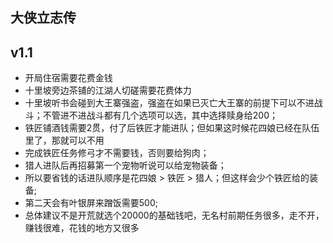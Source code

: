 ## 大侠立志传
## v1.1
- 开局住宿需要花费金钱
- 十里坡旁边茶铺的江湖人切磋需要花费体力
- 十里坡听书会碰到大王寨强盗，强盗在如果已灭亡大王寨的前提下可以不进战斗；不管进不进战斗都有几个选项可以选，其中选择赎身给200；
- 铁匠铺酒钱需要2贯，付了后铁匠才能进队；但如果这时候花四娘已经在队伍里了，那就可以不用
- 完成铁匠任务修弓才不需要钱，否则要给狗肉；
- 猎人进队后再招募第一个宠物听说可以给宠物装备；
- 所以要省钱的话进队顺序是花四娘 > 铁匠 > 猎人；但这样会少个铁匠给的装备;
- 第二天会有叶银屏来蹭饭需要500;
- 总体建议不是开荒就选个20000的基础钱吧，无名村前期任务很多，走不开，赚钱很难，花钱的地方又很多

